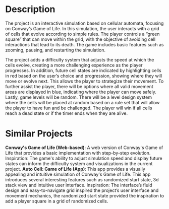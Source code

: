 # Description
The project is an interactive simulation based on cellular automata, focusing on Conway’s Game of Life. In this simulation, the user interacts with a grid of cells that evolve according to simple rules. The player controls a “green square” that can move within the grid, with the objective of avoiding cell interactions that lead to its death. The game includes basic features such as zooming, pausing, and restarting the simulation.

The project adds a difficulty system that adjusts the speed at which the cells evolve, creating a more challenging experience as the player progresses. In addition, future cell states are indicated by highlighting cells in red based on the user’s choice and progression, showing where they will move or evolve next. This allows the player to strategize their movement. To further assist the player, there will be options where all valid movement areas are displayed in blue, indicating where the player can move safely. Lastly, game levels will be random. There will be a level design system where the cells will be placed at random based on a rule set that will allow the player to have fun and be challenged. The player will win if all cells reach a dead state or if the timer ends when they are alive. 

# Similar Projects
**Conway's Game of Life (Web-based)**: A web version of Conway's Game of Life that provides a basic implementation with step-by-step evolution. Inspiration: The game's ability to adjust simulation speed and display future states can inform the difficulty system and visualizations in the current project.
**Auto Cell: Game of Life (App)**:
This app provides a visually appealing and intuitive simulation of Conway's Game of Life. This app introduces several interesting features such as randomized start state, 3d stack view and intuitive user interface. Inspiration: The interface’s fluid design and easy-to-navigate grid inspired the project’s user interface and movement mechanics, the randomized start state provided the inspiration to add a player square in a grid of randomized cells.
